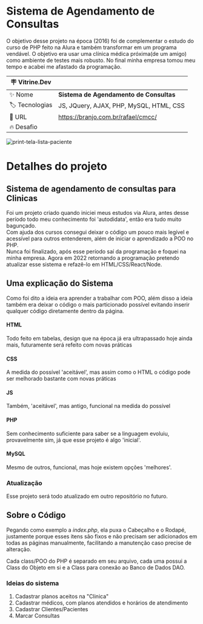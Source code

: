 # Sistema de Agendamento de Consultas

O objetivo desse projeto na época (2016) foi de complementar o estudo do curso de PHP feito na Alura e também transformar em um programa vendável.
O objetivo era usar uma clínica médica próxima(de um amigo) como ambiente de testes mais robusto.
No final minha empresa tomou meu tempo e acabei me afastado da programação.

| :placard: Vitrine.Dev |     |
| -------------  | --- |
| :sparkles: Nome        | **Sistema de Agendamento de Consultas**
| :label: Tecnologias | JS, JQuery, AJAX, PHP, MySQL, HTML, CSS
| :rocket: URL         | https://branjo.com.br/rafael/cmcc/
| :fire: Desafio     | 

<!-- Inserir imagem com a #vitrinedev ao final do link -->
![print-tela-lista-paciente](https://branjo.com.br/rafael/print.png#vitrinedev)


# Detalhes do projeto


## Sistema de agendamento de consultas para Clinicas<br>
Foi um projeto criado quando iniciei meus estudos via Alura, antes desse período todo meu conhecimento foi 'autodidata', então era tudo muito bagunçado.<br>
Com ajuda dos cursos consegui deixar o código um pouco mais legível e acessível para outros entenderem, além de iniciar o aprendizado a POO no PHP.<br>
Nunca foi finalizado, após esse período saí da programação e foquei na minha empresa. Agora em 2022 retornando a programação pretendo atualizar esse sistema e refazê-lo 
em HTML/CSS/React/Node.


## Uma explicação do Sistema

Como foi dito a ideia era aprender a trabalhar com POO, além disso a ideia também era deixar o código o mais particionado possível evitando inserir qualquer código diretamente dentro da página. 

#### HTML
Todo feito em tabelas, design que na época já era ultrapassado hoje ainda mais, futuramente será refeito com novas práticas
#### CSS
A medida do possível 'aceitável', mas assim como o HTML o código pode ser melhorado bastante com novas práticas
#### JS
Também, 'aceitável', mas antigo, funcional na medida do possível
#### PHP
Sem conhecimento suficiente para saber se a linguagem evoluiu, provavelmente sim, já que esse projeto é algo 'inicial'.
#### MySQL
Mesmo de outros, funcional, mas hoje existem opções 'melhores'.

### Atualização
Esse projeto será todo atualizado em outro repositório no futuro.

## Sobre o Código
Pegando como exemplo a *index.php*, ela puxa o Cabeçalho e o Rodapé, justamente porque esses itens são fixos e não precisam ser adicionados em todas as páginas manualmente, facilitando a manutenção caso precise de alteração.

Cada class/POO do PHP é separado em seu arquivo, cada uma possui a Class do Objeto em si e a Class para conexão ao Banco de Dados DAO. 

### Ideias do sistema
1. Cadastrar planos aceitos na "Clinica"
2. Cadastrar médicos, com planos atendidos e horários de atendimento
3. Cadastrar Clientes/Pacientes
4. Marcar Consultas

